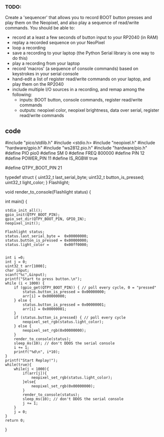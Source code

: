 ### TODO:

Create a 'sequencer' that allows you to record BOOT button presses and play them on the Neopixel, and also play a sequence of read/write commands. You should be able to:
- record at a least a few seconds of button input to your RP2040 (in RAM)
- replay a recorded sequence on your NeoPixel
- loop a recording
- save a recording to your laptop (the Python Serial library is one way to do this)
- play a recording from your laptop
- record 'macros' (a sequence of console commands) based on keystrokes in your serial console
- hand-edit a list of register read/write commands on your laptop, and play them on the RP2040
- include multiple I/O sources in a recording, and remap among the following:
    - inputs: BOOT button, console commands, register read/write commands
    - outputs: neopixel color, neopixel brightness, data over serial, register read/write commands
    
## code

  #include "pico/stdlib.h"
  #include <stdio.h>
  #include "neopixel.h"
  #include "hardware/gpio.h"
  #include "ws2812.pio.h"
  #include "hardware/pio.h"
  #define PIO         pio0
  #define SM          0
  #define FREQ        800000
  #define PIN         12
  #define POWER_PIN   11
  #define IS_RGBW     true  

  #define QTPY_BOOT_PIN 21

 typedef struct {
    uint32_t last_serial_byte;
    uint32_t button_is_pressed;
    uint32_t light_color;
 } Flashlight; 

void render_to_console(Flashlight status) {


int main() {

    stdio_init_all();
    gpio_init(QTPY_BOOT_PIN);
    gpio_set_dir(QTPY_BOOT_PIN, GPIO_IN);
    neopixel_init();

    Flashlight status;
    status.last_serial_byte =  0x00000000;
    status.button_is_pressed = 0x00000000;
    status.light_color =       0x00ff0000;

    
    int i =0;
    int j = 0;
    uint32_t arr[1000];
    char input;
    scanf("%c",&input);
    printf("Start to press button.\n");
    while (i < 1000) {
        if (gpio_get(QTPY_BOOT_PIN)) { // poll every cycle, 0 = "pressed"
            status.button_is_pressed = 0x00000000;
            arr[i] = 0x00000000;
        } else {
            status.button_is_pressed = 0x00000001;
            arr[i] = 0x00000001;
        }
        if (status.button_is_pressed) { // poll every cycle
            neopixel_set_rgb(status.light_color);
        } else {
            neopixel_set_rgb(0x00000000);
        }
        render_to_console(status);
        sleep_ms(10); // don't DDOS the serial console
        i += 1;
        printf("%d\n", i*10);
    }
    printf("Start Replay!");
    while(true){
        while(j < 1000){
            if(arr[j]){
                neopixel_set_rgb(status.light_color);
            }else{
                neopixel_set_rgb(0x00000000);
            }
            render_to_console(status);
            sleep_ms(10); // don't DDOS the serial console
            j += 1;
        }
        j = 0;
    }
    return 0;
 }


